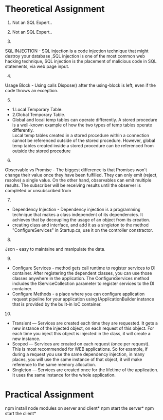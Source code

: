 # Theoretical Assignment


1. Not an SQL Expert..
  
2. Not an SQL Expert..

3. 
SQL INJECTION - SQL injection is a code injection technique that might destroy your database ,SQL injection is one of the most common web hacking technique, SQL injection is the placement of malicious code in SQL statements, via web page input.

4. 
Usage Block - Using calls Dispose() after the using-block is left, even if the code throws an exception.

5. 
* 1.Local Temporary Table.
* 2.Global Temporary Table.
* Global and local temp tables can operate differently.  A stored procedure is a well-known example of how the two types of temp tables operate differently.  
  Local temp tables created in a stored procedure within a connection cannot be referenced outside of the stored procedure.  However, global temp tables created inside a stored procedure can be referenced from outside the stored procedure
   
6. 
Observable vs Promise - The biggest difference is that Promises won't change their value once they have been fulfilled. They can only emit (reject, resolve) a single value. On the other hand, observables can emit multiple results. The subscriber will be receiving results until the observer is completed or unsubscribed from

7. 
* Dependency Injection - Dependency injection is a programming technique that makes a class independent of its dependencies. It achieves that by decoupling the usage of an object from its creation.
* creating class and interface, and add it as a singleton to the method "ConfigureServices" in Startup.cs, use it on the controller constractor.
	
8.
Json - easy to maintaine and manipulate the data.

9. 
* Configure Services - method gets call runtime to register services to DI container. After registering the dependent classes, you can use those classes anywhere in the application. The ConfigureServices method includes the IServiceCollection parameter to register services to the DI container.
* Configure Methods -  a place where you can configure application request pipeline for your application using IApplicationBuilder instance that is provided by the built-in IoC container.

10. 
* Transient — Services are created each time they are requested. It gets a new instance of the injected object, on each request of this object. For each time you inject this object is injected in the class, it will create a new instance.
* Scoped — Services are created on each request (once per request). This is most recommended for WEB applications. So for example, if during a request you use the same dependency injection, in many places, you will use the same instance of that object, it will make reference to the same memory allocation.
* Singleton — Services are created once for the lifetime of the application. It uses the same instance for the whole application.

# Practical Assignment
npm install node modules on server and client*
npm start the server*
npm start the client*


